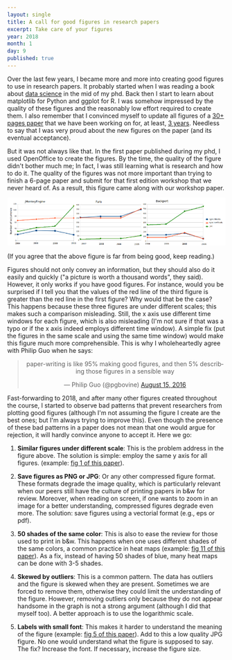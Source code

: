 ```yaml
---
layout: single
title: A call for good figures in research papers
excerpt: Take care of your figures
year: 2018
month: 1
day: 9
published: true
---
```


Over the last few years, I became more and more into creating good figures to use in research papers. It probably started when I was reading a book about [data science](http://shop.oreilly.com/product/0636920034919.do) in the mid of my phd. Back then I start to learn about matplotlib for Python and ggplot for R. I was somehow impressed by the quality of these figures and the reasonably low effort required to create them. I also remember that I convinced myself to update all figures of a [30+ pages paper](http://gustavopinto.org/lost+found/jss_2015.pdf) that we have been working on for, at least, [3 years](http://fernandocastor.github.io/general/2016/10/11/long-hard-road.html). Needless to say that I was very proud about the new figures on the paper (and its eventual acceptance).

But it was not always like that. In the first paper published during my phd, I used OpenOffice to create the figures. By the time, the quality of the figure didn't bother much me; In fact, I was still learning what is research and how to do it. The quality of the figures was not more important than trying to finish a 6-page paper and submit for that first edition workshop that we never heard of. As a result, this figure came along with our workshop paper.

<img src="/lost+found/figure+tmc.png">

(If you agree that the above figure is far from being good, keep reading.)

Figures should not only convey an information, but they should also do it easily and quickly ("a picture is worth a thousand words", they said). However, it only works if you have good figures. For instance, would you be surprised if I tell you that the values of the red line of the third figure is greater than the red line in the first figure? Why would that be the case? This happens because these three figures are under different scales; this makes such a comparison misleading. Still, the x axis use different time windows for each figure, which is also misleading (I'm not sure if that was a typo or if the x axis indeed employs different time window). A simple fix (put the figures in the same scale and using the same time window) would make this figure much more comprehensible. This is why I wholeheartedly agree with Philip Guo when he says:

<center>
<blockquote class="twitter-tweet" data-lang="en"><p lang="en" dir="ltr">paper-writing is like 95% making good figures, and then 5% describing those figures in a sensible way</p>&mdash; Philip Guo (@pgbovine) <a href="https://twitter.com/pgbovine/status/765256392429047808?ref_src=twsrc%5Etfw">August 15, 2016</a></blockquote>
<script async src="https://platform.twitter.com/widgets.js" charset="utf-8"></script>
</center>

Fast-forwarding to 2018, and after many other figures created throughout the course, I started to observe bad patterns that prevent researchers from plotting good figures (although I'm not assuming the figure I create are the best ones; but I'm always trying to improve this). Even though the presence of these bad patterns in a paper does not mean that one would argue for rejection, it will hardly convince anyone to accept it. Here we go:

1. **Similar figures under different scale**: This is the problem address in the figure above. The solution is simple: employ the same y axis for all figures. (example: [fig 1 of this paper](http://gustavopinto.org/lost+found/saner2016.pdf)).

2. **Save figures as PNG or JPG**: Or any other compressed figure format. These formats degrade the image quality, which is particularly relevant when our peers still have the culture of printing papers in b&w for review. Moreover, when reading on screen, if one wants to zoom in an image for a better understanding, compressed figures degrade even more. The solution: save figures using a vectorial format (e.g., eps or pdf).

3. **50 shades of the same color**: This is also to ease the review for those used to print in b&w. This happens when one uses different shades of the same colors, a common practice in heat maps (example: [fig 11 of this paper](http://gustavopinto.org/lost+found/fase2015.pdf)). As a fix, instead of having 50 shades of blue, many heat maps can be done with 3-5 shades.

4. **Skewed by outliers**: This is a common pattern. The data has outliers and the figure is skewed when they are present. Sometimes we are forced to remove them, otherwise they could limit the understanding of the figure. However, removing outliers only because they do not appear handsome in the graph is not a strong argument (although I did that myself too). A better approach is to use the logarithmic scale.

5. **Labels with small font**: This makes it harder to understand the meaning of the figure (example: [fig 5 of this paper](http://gustavopinto.org/lost+found/ase2017.pdf)). Add to this a low quality JPG figure. No one would understand what the figure is supposed to say. The fix? Increase the font. If necessary, increase the figure size.
